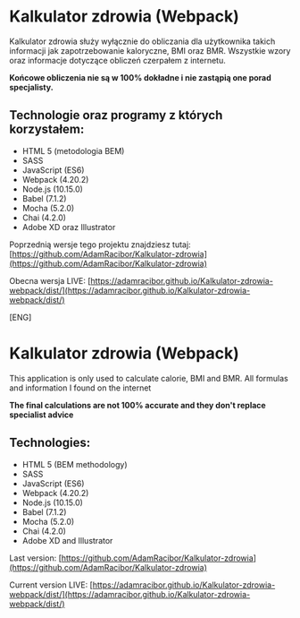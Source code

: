 # Kalkulator zdrowia (Webpack)

Kalkulator zdrowia służy wyłącznie do obliczania dla użytkownika takich informacji jak zapotrzebowanie kaloryczne, BMI oraz BMR. Wszystkie wzory oraz informacje dotyczące obliczeń czerpałem z internetu.

**Końcowe obliczenia nie są w 100% dokładne i nie zastąpią one porad specjalisty.**

## Technologie oraz programy z których korzystałem:

 - HTML 5 (metodologia BEM)
 - SASS
 - JavaScript (ES6)
 - Webpack (4.20.2)
 - Node.js (10.15.0)
 - Babel (7.1.2)
 - Mocha (5.2.0)
 - Chai (4.2.0)
 - Adobe XD oraz Illustrator
 
 Poprzednią wersje tego projektu znajdziesz tutaj: [https://github.com/AdamRacibor/Kalkulator-zdrowia](https://github.com/AdamRacibor/Kalkulator-zdrowia)
 
 Obecna wersja LIVE: [https://adamracibor.github.io/Kalkulator-zdrowia-webpack/dist/](https://adamracibor.github.io/Kalkulator-zdrowia-webpack/dist/)

[ENG]
# Kalkulator zdrowia (Webpack)

This application is only used to calculate calorie, BMI and BMR. All formulas and information I found on the internet

**The final calculations are not 100% accurate and they don't replace specialist advice**

## Technologies:

 - HTML 5 (BEM methodology)
 - SASS
 - JavaScript (ES6)
 - Webpack (4.20.2)
 - Node.js (10.15.0)
 - Babel (7.1.2)
 - Mocha (5.2.0)
 - Chai (4.2.0)
 - Adobe XD and Illustrator
 
 Last version: [https://github.com/AdamRacibor/Kalkulator-zdrowia](https://github.com/AdamRacibor/Kalkulator-zdrowia)
 
 Current version LIVE: [https://adamracibor.github.io/Kalkulator-zdrowia-webpack/dist/](https://adamracibor.github.io/Kalkulator-zdrowia-webpack/dist/)
